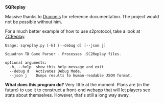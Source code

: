 **SQReplay**

Massive thanks to [Draconis](https://github.com/dfitzpatrick) for reference documentation. The project would not be possible without him. 

For a much better example of how to use s2protocol, take a look at [ZCReplay](https://github.com/dfitzpatrick/zcl/tree/master/zclreplay).

```
Usage: sqreplay.py [-h] [--debug d] [--json j]

Squadron TD Game Parser - Processes .SC2Replay files.

optional arguments:
  -h, --help  show this help message and exit
  --debug d   Activates Debug Mode.
  --json j    Dumps results to human-readable JSON format.
  ```

  **What does this program do?**
  Very little at the moment. Plans are (in the future) to use it to construct a front-end webapp that will let players see stats about themselves. However, that's still a long way away.